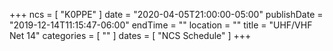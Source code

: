 +++
ncs = [ "K0PPE" ]
date = "2020-04-05T21:00:00-05:00"
publishDate = "2019-12-14T11:15:47-06:00"
endTime = ""
location = ""
title = "UHF/VHF Net 14"
categories = [ "" ]
dates = [ "NCS Schedule" ]
+++
